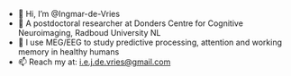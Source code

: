- 👋 Hi, I’m @Ingmar-de-Vries
- 👀 A postdoctoral researcher at Donders Centre for Cognitive Neuroimaging, Radboud University NL
- 🌱 I use MEG/EEG to study predictive processing, attention and working memory in healthy humans
- 📫 Reach my at: i.e.j.de.vries@gmail.com

<!---
Ingmar-de-Vries/Ingmar-de-Vries is a ✨ special ✨ repository because its `README.md` (this file) appears on your GitHub profile.
You can click the Preview link to take a look at your changes.
--->
